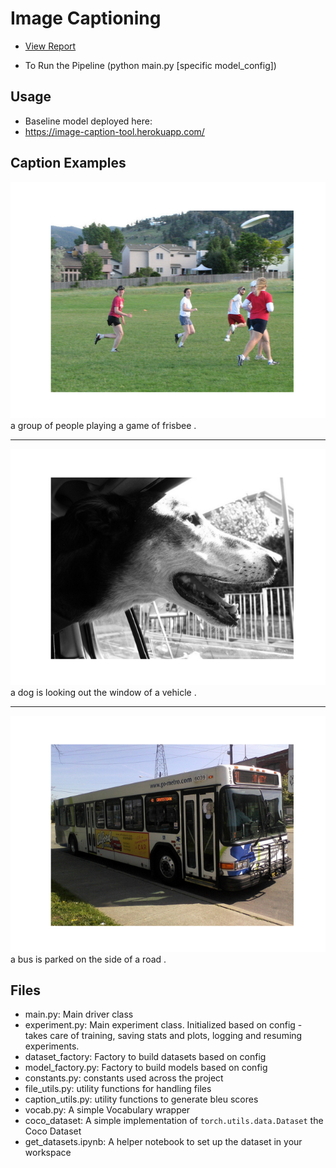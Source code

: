 # Image Captioning

* [View Report](/CSE151B.pdf)

* To Run the Pipeline (python main.py [specific model_config])

## Usage
- Baseline model deployed here:
- https://image-caption-tool.herokuapp.com/

## Caption Examples
![](captions/lstm2_0.0001_768_200/good_images/230585.png)
a group of people playing a game of frisbee .

---
![](captions/lstm2_0.0001_768_200/good_images/307668.png)
a dog is looking out the window of a vehicle .

---
![](captions/lstm2_0.0001_768_200/good_images/60128.png)
a bus is parked on the side of a road .


## Files
- main.py: Main driver class
- experiment.py: Main experiment class. Initialized based on config - takes care of training, saving stats and plots, logging and resuming experiments.
- dataset_factory: Factory to build datasets based on config
- model_factory.py: Factory to build models based on config
- constants.py: constants used across the project
- file_utils.py: utility functions for handling files 
- caption_utils.py: utility functions to generate bleu scores
- vocab.py: A simple Vocabulary wrapper
- coco_dataset: A simple implementation of `torch.utils.data.Dataset` the Coco Dataset
- get_datasets.ipynb: A helper notebook to set up the dataset in your workspace
